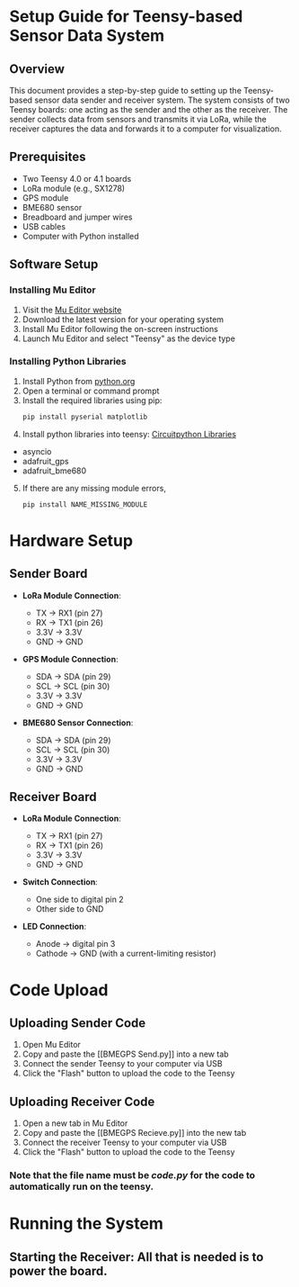 # Setup Guide for Teensy-based Sensor Data System

## Overview
This document provides a step-by-step guide to setting up the Teensy-based sensor data sender and receiver system. The system consists of two Teensy boards: one acting as the sender and the other as the receiver. The sender collects data from sensors and transmits it via LoRa, while the receiver captures the data and forwards it to a computer for visualization.

## Prerequisites
- Two Teensy 4.0 or 4.1 boards
- LoRa module (e.g., SX1278)
- GPS module
- BME680 sensor
- Breadboard and jumper wires
- USB cables
- Computer with Python installed

## Software Setup

### Installing Mu Editor
1. Visit the [Mu Editor website](https://codewith.mu/)
2. Download the latest version for your operating system
3. Install Mu Editor following the on-screen instructions
4. Launch Mu Editor and select "Teensy" as the device type

### Installing Python Libraries
1. Install Python from [python.org](https://www.python.org/downloads/)
2. Open a terminal or command prompt
3. Install the required libraries using pip:
   ```bash
   pip install pyserial matplotlib
4. Install python libraries into teensy: [Circuitpython Libraries](https://circuitpython.org/libraries/)
- asyncio
- adafruit_gps
- adafruit_bme680
5. If there are any missing module errors,
    ```bash
    pip install NAME_MISSING_MODULE

# Hardware Setup
## Sender Board
- **LoRa Module Connection**:
  - TX → RX1 (pin 27)
  - RX → TX1 (pin 26)
  - 3.3V → 3.3V
  - GND → GND

- **GPS Module Connection**:
  - SDA → SDA (pin 29)
  - SCL → SCL (pin 30)
  - 3.3V → 3.3V
  - GND → GND

- **BME680 Sensor Connection**:
  - SDA → SDA (pin 29)
  - SCL → SCL (pin 30)
  - 3.3V → 3.3V
  - GND → GND

## Receiver Board
- **LoRa Module Connection**:
  - TX → RX1 (pin 27)
  - RX → TX1 (pin 26)
  - 3.3V → 3.3V
  - GND → GND

- **Switch Connection**:
  - One side to digital pin 2
  - Other side to GND

- **LED Connection**:
  - Anode → digital pin 3
  - Cathode → GND (with a current-limiting resistor)

# Code Upload

## Uploading Sender Code
1. Open Mu Editor
2. Copy and paste the [[BMEGPS Send.py]] into a new tab
3. Connect the sender Teensy to your computer via USB
4. Click the "Flash" button to upload the code to the Teensy

## Uploading Receiver Code
1. Open a new tab in Mu Editor
2. Copy and paste the [[BMEGPS Recieve.py]] into the new tab
3. Connect the receiver Teensy to your computer via USB
4. Click the "Flash" button to upload the code to the Teensy

### Note that the file name must be *code.py* for the code to automatically run on the teensy.

# Running the System

## Starting the Receiver: All that is needed is to power the board.
